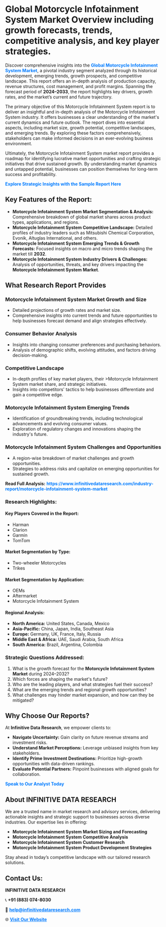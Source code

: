 <h1>Global Motorcycle Infotainment System Market Overview including growth forecasts, trends, competitive analysis, and key player strategies.</h1>
<p>
Discover comprehensive insights into the 
<a href="https://www.infinitivedataresearch.com/industry-report/motorcycle-infotainment-system-market" rel="dofollow" style="color: #007BFF; text-decoration: none;"><strong>Global Motorcycle Infotainment System Market</strong></a>, a pivotal industry segment analyzed through its historical development, emerging trends, growth prospects, and competitive landscape. This report offers an in-depth analysis of production capacity, revenue structures, cost management, and profit margins. Spanning the forecast period of <strong>2024–2033</strong>, the report highlights key drivers, growth rates, and the market’s current and future trajectory.
</p>
<p>
The primary objective of this Motorcycle Infotainment System report is to deliver an insightful and in-depth analysis of the Motorcycle Infotainment System industry. It offers businesses a clear understanding of the market's current dynamics and future outlook. The report dives into essential aspects, including market size, growth potential, competitive landscapes, and emerging trends. By exploring these factors comprehensively, stakeholders can make informed decisions in an ever-evolving business environment.
</p>
<p>
Ultimately, the Motorcycle Infotainment System market report provides a roadmap for identifying lucrative market opportunities and crafting strategic initiatives that drive sustained growth. By understanding market dynamics and untapped potential, businesses can position themselves for long-term success and profitability.
</p>
<p>
<a href="https://www.infinitivedataresearch.com/request-sample/reportId=102254" style="color: #007BFF; text-decoration: none;"><strong>Explore Strategic Insights with the Sample Report Here</strong></a>
</p>

<h2>Key Features of the Report:</h2>
<ul>
<li><strong>Motorcycle Infotainment System Market Segmentation & Analysis:</strong> Comprehensive breakdown of global market shares across product types, applications, and regions.</li>
<li><strong>Motorcycle Infotainment System Competitive Landscape:</strong> Detailed profiles of industry leaders such as Mitsubishi Chemical Corporation, Evonik, Altuglas International, and others.</li>
<li><strong>Motorcycle Infotainment System Emerging Trends & Growth Forecasts:</strong> Focused insights on macro and micro trends shaping the market till <strong>2032</strong>.</li>
<li><strong>Motorcycle Infotainment System Industry Drivers & Challenges:</strong> Analysis of opportunities, threats, and key drivers impacting the <strong>Motorcycle Infotainment System Market</strong>.</li>
</ul>

<h2>What Research Report Provides</h2>
<h3>Motorcycle Infotainment System Market Growth and Size</h3>
<ul>
<li>Detailed projections of growth rates and market size.</li>
<li>Comprehensive insights into current trends and future opportunities to help businesses forecast demand and align strategies effectively.</li>
</ul>

<h3>Consumer Behavior Analysis</h3>
<ul>
<li>Insights into changing consumer preferences and purchasing behaviors.</li>
<li>Analysis of demographic shifts, evolving attitudes, and factors driving decision-making.</li>
</ul>

<h3>Competitive Landscape</h3>
<ul>
<li>In-depth profiles of key market players, their >Motorcycle Infotainment System market share, and strategic initiatives.</li>
<li>Insights into competitors' tactics to help businesses differentiate and gain a competitive edge.</li>
</ul>

<h3>Motorcycle Infotainment System Emerging Trends</h3>
<ul>
<li>Identification of groundbreaking trends, including technological advancements and evolving consumer values.</li>
<li>Exploration of regulatory changes and innovations shaping the industry's future.</li>
</ul>

<h3>Motorcycle Infotainment System Challenges and Opportunities</h3>
<ul>
<li>A region-wise breakdown of market challenges and growth opportunities.</li>
<li>Strategies to address risks and capitalize on emerging opportunities for sustained growth.</li>
</ul>
<p><strong>Read Full Analysis:</strong> <a href="https://www.infinitivedataresearch.com/industry-report/motorcycle-infotainment-system-market" rel="dofollow" style="color: #007BFF; text-decoration: none;"><strong>https://www.infinitivedataresearch.com/industry-report/motorcycle-infotainment-system-market</strong></a></p>
<h3>Research Highlights:</h3>
<h4>Key Players Covered in the Report:</h4>
<ul><li>Harman</li><li>Clarion</li><li>Garmin</li><li>TomTom</li></ul>
<h4>Market Segmentation by Type:</h4>
<ul><li>Two-wheeler Motorcycles</li><li>Trikes</li></ul>
<h4>Market Segmentation by Application:</h4>
<ul><li>OEMs</li><li>Aftermarket</li><li>Motorcycle Infotainment System</li></ul>

<h4>Regional Analysis:</h4>
<ul>
<li><strong>North America:</strong> United States, Canada, Mexico</li>
<li><strong>Asia-Pacific:</strong> China, Japan, India, Southeast Asia</li>
<li><strong>Europe:</strong> Germany, UK, France, Italy, Russia</li>
<li><strong>Middle East & Africa:</strong> UAE, Saudi Arabia, South Africa</li>
<li><strong>South America:</strong> Brazil, Argentina, Colombia</li>
</ul>

<h3>Strategic Questions Addressed:</h3>
<ol>
<li>What is the growth forecast for the <strong>Motorcycle Infotainment System Market</strong> during 2024–2032?</li>
<li>Which forces are shaping the market's future?</li>
<li>Who are the leading players, and what strategies fuel their success?</li>
<li>What are the emerging trends and regional growth opportunities?</li>
<li>What challenges may hinder market expansion, and how can they be mitigated?</li>
</ol>

<h2>Why Choose Our Reports?</h2>
<p>At <strong>Infinitive Data Research</strong>, we empower clients to:</p>
<ul>
<li><strong>Navigate Uncertainty:</strong> Gain clarity on future revenue streams and investment risks.</li>
<li><strong>Understand Market Perceptions:</strong> Leverage unbiased insights from key stakeholders.</li>
<li><strong>Identify Prime Investment Destinations:</strong> Prioritize high-growth opportunities with data-driven rankings.</li>
<li><strong>Evaluate Potential Partners:</strong> Pinpoint businesses with aligned goals for collaboration.</li>
</ul>
<p><a href="https://www.infinitivedataresearch.com/industry-report/motorcycle-infotainment-system-market" rel="dofollow" style="color: #007BFF; text-decoration: none;"><strong>Speak to Our Analyst Today</strong></a></p>

<h2>About INFINITIVE DATA RESEARCH</h2>
<p>We are a trusted name in market research and advisory services, delivering actionable insights and strategic support to businesses across diverse industries. Our expertise lies in offering:</p>
<ul>
<li><strong>Motorcycle Infotainment System Market Sizing and Forecasting</strong></li>
<li><strong>Motorcycle Infotainment System Competitive Analysis</strong></li>
<li><strong>Motorcycle Infotainment System Customer Research</strong></li>
<li><strong>Motorcycle Infotainment System Product Development Strategies</strong></li>
</ul>
<p>Stay ahead in today’s competitive landscape with our tailored research solutions.</p>

<h2>Contact Us:</h2>
<p><strong>INFINITIVE DATA RESEARCH</strong></p>
<p>📞 <strong>+91 (883) 074-8030</strong></p>
<p>📧 <strong><a href="mailto:help@infinitivedataresearch.com" style="color: #007BFF;">help@infinitivedataresearch.com</a></strong></p>
<p>🌐 <strong><a href="https://www.infinitivedataresearch.com" rel="dofollow" style="color: #007BFF;">Visit Our Website</a></strong></p>